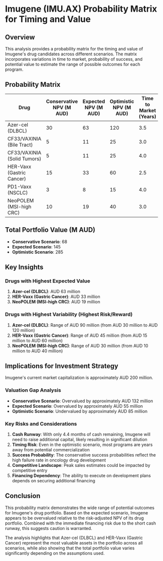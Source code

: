 # Imugene (IMU.AX) Probability Matrix for Timing and Value

## Overview

This analysis provides a probability matrix for the timing and value of Imugene's drug candidates across different scenarios. The matrix incorporates variations in time to market, probability of success, and potential value to estimate the range of possible outcomes for each program.

## Probability Matrix

| Drug | Conservative NPV (M AUD) | Expected NPV (M AUD) | Optimistic NPV (M AUD) | Time to Market (Years) | Probability of Success |
|------|--------------------------|----------------------|------------------------|------------------------|------------------------|
| Azer-cel (DLBCL) | 30 | 63 | 120 | 3.5 | 0.15 |
| CF33/VAXINIA (Bile Tract) | 5 | 11 | 25 | 3.0 | 0.08 |
| CF33/VAXINIA (Solid Tumors) | 5 | 11 | 25 | 4.0 | 0.05 |
| HER-Vaxx (Gastric Cancer) | 15 | 33 | 60 | 2.5 | 0.25 |
| PD1-Vaxx (NSCLC) | 3 | 8 | 15 | 4.0 | 0.05 |
| NeoPOLEM (MSI-high CRC) | 10 | 19 | 40 | 3.0 | 0.15 |

## Total Portfolio Value (M AUD)

- **Conservative Scenario**: 68
- **Expected Scenario**: 145
- **Optimistic Scenario**: 285

## Key Insights

### Drugs with Highest Expected Value

1. **Azer-cel (DLBCL)**: AUD 63 million
2. **HER-Vaxx (Gastric Cancer)**: AUD 33 million
3. **NeoPOLEM (MSI-high CRC)**: AUD 19 million

### Drugs with Highest Variability (Highest Risk/Reward)

1. **Azer-cel (DLBCL)**: Range of AUD 90 million (from AUD 30 million to AUD 120 million)
2. **HER-Vaxx (Gastric Cancer)**: Range of AUD 45 million (from AUD 15 million to AUD 60 million)
3. **NeoPOLEM (MSI-high CRC)**: Range of AUD 30 million (from AUD 10 million to AUD 40 million)

## Implications for Investment Strategy

Imugene's current market capitalization is approximately AUD 200 million.

### Valuation Gap Analysis

- **Conservative Scenario**: Overvalued by approximately AUD 132 million
- **Expected Scenario**: Overvalued by approximately AUD 55 million
- **Optimistic Scenario**: Undervalued by approximately AUD 85 million

### Key Risks and Considerations

1. **Cash Runway**: With only 4.4 months of cash remaining, Imugene will need to raise additional capital, likely resulting in significant dilution
2. **Timing Risk**: Even in the optimistic scenario, most programs are years away from potential commercialization
3. **Success Probability**: The conservative success probabilities reflect the high failure rate in oncology drug development
4. **Competitive Landscape**: Peak sales estimates could be impacted by competitive entry
5. **Financing Dependency**: The ability to execute on development plans depends on securing additional financing

## Conclusion

This probability matrix demonstrates the wide range of potential outcomes for Imugene's drug portfolio. Based on the expected scenario, Imugene appears to be overvalued relative to the risk-adjusted NPV of its drug portfolio. Combined with the immediate financing risk due to the short cash runway, this suggests caution is warranted.

The analysis highlights that Azer-cel (DLBCL) and HER-Vaxx (Gastric Cancer) represent the most valuable assets in the portfolio across all scenarios, while also showing that the total portfolio value varies significantly depending on the assumptions used.
